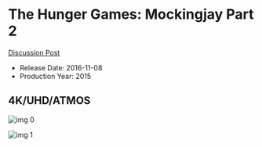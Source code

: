 # The Hunger Games: Mockingjay Part 2

[Discussion Post](https://www.avsforum.com/threads/bass-eq-for-filtered-movies.2995212/post-57615508)

* Release Date: 2016-11-08
* Production Year: 2015

## 4K/UHD/ATMOS

![img 0](https://i.imgur.com/HGs94T8.jpg)

![img 1](https://i.imgur.com/TTrKeO6.jpg)

